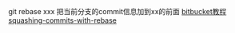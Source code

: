 git rebase xxx 把当前分支的commit信息加到xx的前面
[bitbucket教程](https://www.atlassian.com/git/tutorials/rewriting-history)
[squashing-commits-with-rebase](http://gitready.com/advanced/2009/02/10/squashing-commits-with-rebase.html)
